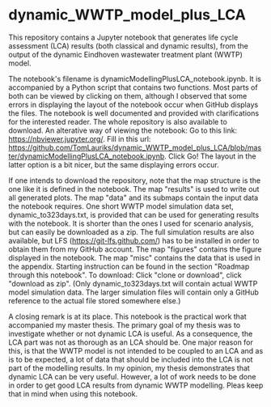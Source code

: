 # dynamic_WWTP_model_plus_LCA
This repository contains a Jupyter notebook that generates life cycle assessment (LCA) results (both classical and dynamic results), from the output of the dynamic Eindhoven wastewater treatment plant (WWTP) model.

The notebook's filename is dynamicModellingPlusLCA_notebook.ipynb. It is accompanied by a Python script that contains two functions. Most parts of both can be viewed by clicking on them, although I observed that some errors in displaying the layout of the notebook occur when GitHub displays the files. The notebook is well documented and provided with clarifications for the interested reader. The whole repository is also available to download. An alterative way of viewing the notebook: Go to this link: https://nbviewer.jupyter.org/. Fill in this url: https://github.com/TomLauriks/dynamic_WWTP_model_plus_LCA/blob/master/dynamicModellingPlusLCA_notebook.ipynb. Click Go! The layout in the latter option is a bit nicer, but the same displaying errors occur.

If one intends to download the repository, note that the map structure is the one like it is defined in the notebook. The map "results" is used to write out all generated plots. The map "data" and its submaps contain the input data the notebook requires. One short WWTP model simulation data set, dynamic_to323days.txt, is provided that can be used for generating results with the notebook. It is shorter than the ones I used for scenario analysis, but can easily be downloaded as a zip. The full simulation results are  also available, but LFS (https://git-lfs.github.com/) has to be installed in order to obtain them from my GitHub account. The map "figures" contains the figure displayed in the notebook. The map "misc" contains the data that is used in the appendix. Starting instruction can be found in the section "Roadmap through this notebook". To download: Click "clone or download", click "download as zip". (Only dynamic_to323days.txt will contain actual WWTP model simulation data. The larger simulation files will contain only a GitHub reference to the actual file stored somewhere else.)

A closing remark is at its place. This notebook is the practical work that accompanied my master thesis. The primary goal of my thesis was to investigate whether or not dynamic LCA is useful. As a consequence, the LCA part was not as thorough as an LCA should be. One major reason for this, is that the WWTP model is not intended to be coupled to an LCA and as is to be expected, a lot of data that should be included into the LCA is not part of the modelling results. In my opinion, my thesis demonstrates that dynamic LCA can be very useful. However, a lot of work needs to be done in order to get good LCA results from dynamic WWTP modelling. Pleas keep that in mind when using this notebook.


